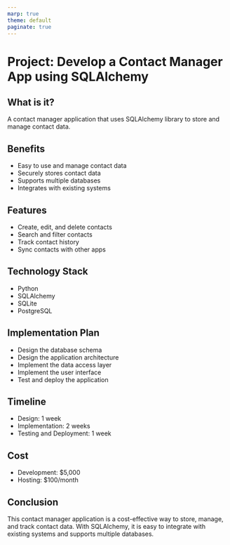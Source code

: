 ```yaml
---
marp: true
theme: default
paginate: true
---
```

# Project: Develop a Contact Manager App using SQLAlchemy

## What is it?
A contact manager application that uses SQLAlchemy library to store and manage contact data.

## Benefits
- Easy to use and manage contact data
- Securely stores contact data
- Supports multiple databases
- Integrates with existing systems

## Features
- Create, edit, and delete contacts
- Search and filter contacts
- Track contact history
- Sync contacts with other apps

## Technology Stack
- Python
- SQLAlchemy
- SQLite
- PostgreSQL

## Implementation Plan
- Design the database schema
- Design the application architecture
- Implement the data access layer
- Implement the user interface
- Test and deploy the application

## Timeline
- Design: 1 week
- Implementation: 2 weeks
- Testing and Deployment: 1 week

## Cost
- Development: $5,000
- Hosting: $100/month

## Conclusion
This contact manager application is a cost-effective way to store, manage, and track contact data. With SQLAlchemy, it is easy to integrate with existing systems and supports multiple databases.
  